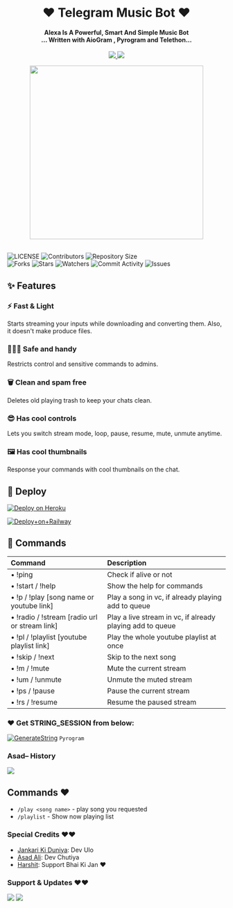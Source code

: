 <h1 align="center"><b>❤️ Telegram Music Bot ❤️</b></h1>

<h4 align="center">Alexa Is A Powerful, Smart And Simple Music Bot<br> ... Written with AioGram , Pyrogram and Telethon...</h4>
<p align='center'>
  <a href="https://www.python.org/" alt="made-with-python"> <img src="https://img.shields.io/badge/Made%20with-Python-1f425f.svg?style=flat-square&logo=python&color=blue" /> </a>
  <a href="https://github.com/jankarikiduniya/Telegram-Music-BOT/graphs/commit-activity" alt="Maintenance"> <img src="https://img.shields.io/badge/Maintained%3F-yes-green.svg?style=flat-square" /> </a>
</p>

<p align="center"><a href="https://t.me/Dr_Asad_Ali"><img src="https://telegra.ph/file/b92ed11ca9259ec96aaee.jpg" width="400"></a></p>

<br>
    <img src="https://img.shields.io/github/license/jankarikiduniya/Telegram-Music-BOT?style=for-the-badge" alt="LICENSE">
    <img src="https://img.shields.io/github/contributors/jankarikiduniya/Telegram-Music-BOT?style=for-the-badge" alt="Contributors">
    <img src="https://img.shields.io/github/repo-size/jankarikiduniya/Telegram-Music-BOT?style=for-the-badge" alt="Repository Size"> <br>
    <img src="https://img.shields.io/github/forks/jankarikiduniya/Telegram-Music-BOT?style=for-the-badge" alt="Forks">
    <img src="https://img.shields.io/github/stars/jankarikiduniya/Telegram-Music-BOT?style=for-the-badge" alt="Stars">
    <img src="https://img.shields.io/github/watchers/jankarikiduniya/Telegram-Music-BOT?style=for-the-badge" alt="Watchers">
    <img src="https://img.shields.io/github/commit-activity/w/jankarikiduniya/Telegram-Music-BOT?style=for-the-badge" alt="Commit Activity">
    <img src="https://img.shields.io/github/issues/jankarikiduniya/Telegram-Music-BOT?style=for-the-badge" alt="Issues">
</p>

## ✨ <a name="features"></a>Features

### ⚡️ Fast & Light

Starts streaming your inputs while downloading and converting them. Also, it
doesn't make produce files.

### 👮🏻‍♀️ Safe and handy

Restricts control and sensitive commands to admins.

### 🗑 Clean and spam free

Deletes old playing trash to keep your chats clean.

### 😎 Has cool controls

Lets you switch stream mode, loop, pause, resume, mute, unmute anytime.

### 🖼 Has cool thumbnails

Response your commands with cool thumbnails on the chat.

## 🚀 <a name="deploy"></a>Deploy

[![Deploy on Heroku](https://www.herokucdn.com/deploy/button.svg)](https://heroku.com/deploy?template=https://github.com/Teamabasof/Music-BOT)

[![Deploy+on+Railway](https://railway.app/button.svg)](https://railway.app/new/template?template=https://github.com/jankarikiduniya/Music-BOT&envs=API_ID,API_HASH,BOT_TOKEN,STRING_SESSION)

## 📄 <a name="commands"></a>Commands

Command | Description
:--- | :---
• !ping | Check if alive or not
• !start / !help | Show the help for commands
• !p / !play [song name or youtube link] | Play a song in vc, if already playing add to queue
• !radio / !stream [radio url or stream link] | Play a live stream in vc, if already playing add to queue
• !pl / !playlist [youtube playlist link] | Play the whole youtube playlist at once
• !skip / !next | Skip to the next song
• !m / !mute | Mute the current stream
• !um / !unmute | Unmute the muted stream
• !ps / !pause | Pause the current stream
• !rs / !resume | Resume the paused stream

### ❤️ Get STRING_SESSION from below:

[![GenerateString](https://img.shields.io/badge/repl.it-generateString-yellowgreen)](https://replit.com/@AssadAli/String-Session-Generator) ``Pyrogram``

### Asad– History

<a href="https://www.youtube.com/JankariKiDuniya"><img src="https://img.shields.io/badge/Join-Subscribe%20Support-blue.svg?style=for-the-badge&logo=YouTube"></a>

## Commands ❤️

- `/play <song name>` - play song you requested
- `/playlist` - Show now playing list

### Special Credits ❤️❤️
- [Jankari Ki Duniya](https://github.com/jankarikiduniya): Dev Ulo
- [Asad Ali](https://t.me/Dr_Asad_Ali): Dev Chutiya
- [Harshit](https://t.me/HarshitSharma361): Support Bhai Ki Jan ❤️
### Support & Updates ❤️❤️
<a href="https://t.me/Shayri_Music_Lovers"><img src="https://img.shields.io/badge/Join-Group%20Support-blue.svg?style=for-the-badge&logo=Telegram"></a> <a href="https://t.me/jankarikiduniya"><img src="https://img.shields.io/badge/Join-Updates%20Channel-blue.svg?style=for-the-badge&logo=Telegram"></a>
